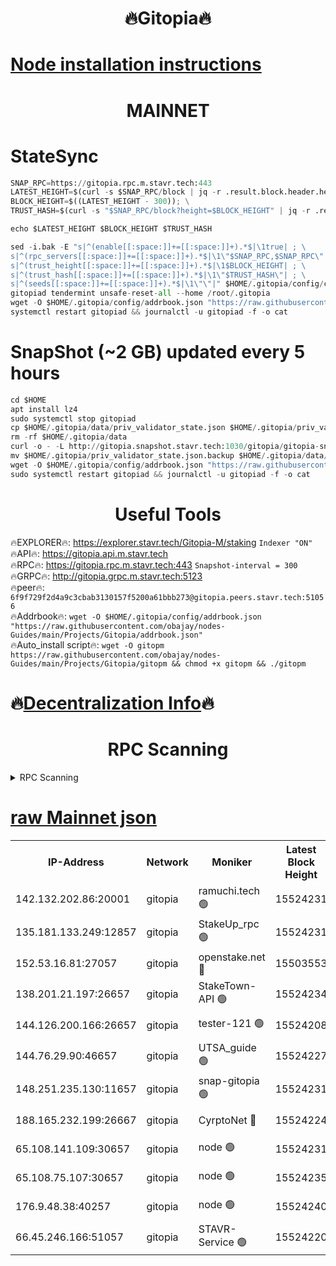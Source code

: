 <h1 align="center"> 🔥Gitopia🔥</h1>

[Node installation instructions](https://github.com/obajay/nodes-Guides/tree/main/Projects/Gitopia)
=

<h1 align="center"> MAINNET</h1>

# StateSync
```python
SNAP_RPC=https://gitopia.rpc.m.stavr.tech:443
LATEST_HEIGHT=$(curl -s $SNAP_RPC/block | jq -r .result.block.header.height); \
BLOCK_HEIGHT=$((LATEST_HEIGHT - 300)); \
TRUST_HASH=$(curl -s "$SNAP_RPC/block?height=$BLOCK_HEIGHT" | jq -r .result.block_id.hash)

echo $LATEST_HEIGHT $BLOCK_HEIGHT $TRUST_HASH

sed -i.bak -E "s|^(enable[[:space:]]+=[[:space:]]+).*$|\1true| ; \
s|^(rpc_servers[[:space:]]+=[[:space:]]+).*$|\1\"$SNAP_RPC,$SNAP_RPC\"| ; \
s|^(trust_height[[:space:]]+=[[:space:]]+).*$|\1$BLOCK_HEIGHT| ; \
s|^(trust_hash[[:space:]]+=[[:space:]]+).*$|\1\"$TRUST_HASH\"| ; \
s|^(seeds[[:space:]]+=[[:space:]]+).*$|\1\"\"|" $HOME/.gitopia/config/config.toml
gitopiad tendermint unsafe-reset-all --home /root/.gitopia
wget -O $HOME/.gitopia/config/addrbook.json "https://raw.githubusercontent.com/obajay/nodes-Guides/main/Projects/Gitopia/addrbook.json"
systemctl restart gitopiad && journalctl -u gitopiad -f -o cat
```
# SnapShot (~2 GB) updated every 5 hours
```python
cd $HOME
apt install lz4
sudo systemctl stop gitopiad
cp $HOME/.gitopia/data/priv_validator_state.json $HOME/.gitopia/priv_validator_state.json.backup
rm -rf $HOME/.gitopia/data
curl -o - -L http://gitopia.snapshot.stavr.tech:1030/gitopia/gitopia-snap.tar.lz4 | lz4 -c -d - | tar -x -C $HOME/.gitopia --strip-components 2
mv $HOME/.gitopia/priv_validator_state.json.backup $HOME/.gitopia/data/priv_validator_state.json
wget -O $HOME/.gitopia/config/addrbook.json "https://raw.githubusercontent.com/obajay/nodes-Guides/main/Projects/Gitopia/addrbook.json"
sudo systemctl restart gitopiad && journalctl -u gitopiad -f -o cat
```
 <h1 align="center"> Useful Tools</h1>

🔥EXPLORER🔥:      https://explorer.stavr.tech/Gitopia-M/staking  `Indexer "ON"` \
🔥API🔥: 			 		 https://gitopia.api.m.stavr.tech \
🔥RPC🔥:           https://gitopia.rpc.m.stavr.tech:443              `Snapshot-interval = 300` \
🔥GRPC🔥:          http://gitopia.grpc.m.stavr.tech:5123 \
🔥peer🔥:					 `6f9f729f2d4a9c3cbab3130157f5200a61bbb273@gitopia.peers.stavr.tech:51056` \
🔥Addrbook🔥:    ```wget -O $HOME/.gitopia/config/addrbook.json "https://raw.githubusercontent.com/obajay/nodes-Guides/main/Projects/Gitopia/addrbook.json"``` \
🔥Auto_install script🔥: ```wget -O gitopm https://raw.githubusercontent.com/obajay/nodes-Guides/main/Projects/Gitopia/gitopm && chmod +x gitopm && ./gitopm```

🔥[Decentralization Info](https://github.com/obajay/StateSync-snapshots/tree/main/Projects/Gitopia/Decentralization)🔥
=

<h1 align="center"> RPC Scanning</h1>

<details>
<summary>RPC Scanning</summary>

<h2 align="center"> We scan nodes in real time every 4 hours. And we provide the final result of RPC endpoints.
We cannot influence the operation of these nodes in any way. </h2>


```python
If Voting Power is higher than 0 --> then the Node is a validator of the network and may be subject to attack and be a potential threat to the chain.
```
```python
We marked such validators with a red symbol
```

</details>

[raw Mainnet json](https://rpc-check.gitopm.stavr.tech/gitopm/rpc-gitopm-result.json)
=

<table><tr><th>IP-Address</th><th>Network</th><th>Moniker</th><th>Latest Block Height</th><th>Earliest Block Height</th><th>Catching Up</th><th>Tx Index</th><th>Voting Power</th><th>Scan Time</th></tr><tr><td>142.132.202.86:20001</td><td>gitopia</td><td>ramuchi.tech 🟢</td><td>15524231</td><td>6548337</td><td>False</td><td>on</td><td>0</td><td>2024-03-18T11:45:23.690755652UTC</td></tr><tr><td>135.181.133.249:12857</td><td>gitopia</td><td>StakeUp_rpc 🟢</td><td>15524231</td><td>8010001</td><td>False</td><td>on</td><td>0</td><td>2024-03-18T11:45:24.019841844UTC</td></tr><tr><td>152.53.16.81:27057</td><td>gitopia</td><td>openstake.net 🔴</td><td>15503553</td><td>10455001</td><td>False</td><td>off</td><td>61770</td><td>2024-03-18T11:44:40.738798948UTC</td></tr><tr><td>138.201.21.197:26657</td><td>gitopia</td><td>StakeTown-API 🟢</td><td>15524234</td><td>12733501</td><td>False</td><td>on</td><td>0</td><td>2024-03-18T11:45:28.419525475UTC</td></tr><tr><td>144.126.200.166:26657</td><td>gitopia</td><td>tester-121 🟢</td><td>15524208</td><td>12832814</td><td>False</td><td>off</td><td>0</td><td>2024-03-18T11:44:43.073623465UTC</td></tr><tr><td>144.76.29.90:46657</td><td>gitopia</td><td>UTSA_guide 🟢</td><td>15524227</td><td>13035301</td><td>False</td><td>on</td><td>0</td><td>2024-03-18T11:45:12.559867236UTC</td></tr><tr><td>148.251.235.130:11657</td><td>gitopia</td><td>snap-gitopia 🟢</td><td>15524231</td><td>14941501</td><td>False</td><td>on</td><td>0</td><td>2024-03-18T11:45:21.416966979UTC</td></tr><tr><td>188.165.232.199:26667</td><td>gitopia</td><td>CyrptoNet 🔴</td><td>15524224</td><td>15044042</td><td>False</td><td>off</td><td>18672</td><td>2024-03-18T11:45:08.238002159UTC</td></tr><tr><td>65.108.141.109:30657</td><td>gitopia</td><td>node 🟢</td><td>15524231</td><td>15095965</td><td>False</td><td>on</td><td>0</td><td>2024-03-18T11:45:19.063669184UTC</td></tr><tr><td>65.108.75.107:30657</td><td>gitopia</td><td>node 🟢</td><td>15524235</td><td>15146660</td><td>False</td><td>on</td><td>0</td><td>2024-03-18T11:45:30.738987778UTC</td></tr><tr><td>176.9.48.38:40257</td><td>gitopia</td><td>node 🟢</td><td>15524240</td><td>15437001</td><td>False</td><td>on</td><td>0</td><td>2024-03-18T11:45:37.108747261UTC</td></tr><tr><td>66.45.246.166:51057</td><td>gitopia</td><td>STAVR-Service 🟢</td><td>15524220</td><td>15515701</td><td>False</td><td>on</td><td>0</td><td>2024-03-18T11:45:01.912085551UTC</td></tr></table>
